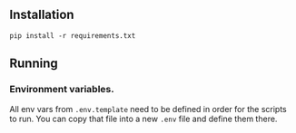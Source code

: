 

## Installation

```pip install -r requirements.txt```

## Running

### Environment variables.
All env vars from `.env.template` need to be defined in order for the scripts to run.
You can copy that file into a new `.env` file and define them there.
